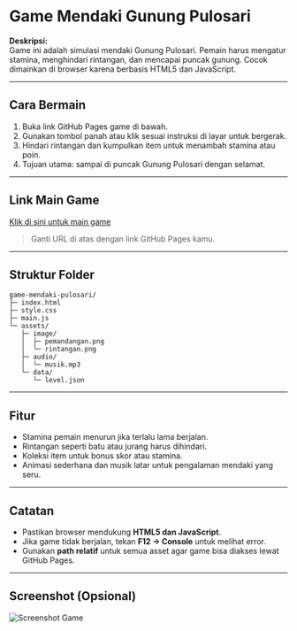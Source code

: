 
# Game Mendaki Gunung Pulosari

**Deskripsi:**  
Game ini adalah simulasi mendaki Gunung Pulosari. Pemain harus mengatur stamina, menghindari rintangan, dan mencapai puncak gunung. Cocok dimainkan di browser karena berbasis HTML5 dan JavaScript.

---

## Cara Bermain
1. Buka link GitHub Pages game di bawah.  
2. Gunakan tombol panah atau klik sesuai instruksi di layar untuk bergerak.  
3. Hindari rintangan dan kumpulkan item untuk menambah stamina atau poin.  
4. Tujuan utama: sampai di puncak Gunung Pulosari dengan selamat.  

---

## Link Main Game
[Klik di sini untuk main game](https://username.github.io/my-game/)  

> Ganti URL di atas dengan link GitHub Pages kamu.

---

## Struktur Folder
```
game-mendaki-pulosari/
├─ index.html
├─ style.css
├─ main.js
└─ assets/
   ├─ image/
   │  ├─ pemandangan.png
   │  └─ rintangan.png
   ├─ audio/
   │  └─ musik.mp3
   └─ data/
      └─ level.json
```

---

## Fitur
- Stamina pemain menurun jika terlalu lama berjalan.  
- Rintangan seperti batu atau jurang harus dihindari.  
- Koleksi item untuk bonus skor atau stamina.  
- Animasi sederhana dan musik latar untuk pengalaman mendaki yang seru.  

---

## Catatan
- Pastikan browser mendukung **HTML5 dan JavaScript**.  
- Jika game tidak berjalan, tekan **F12 → Console** untuk melihat error.  
- Gunakan **path relatif** untuk semua asset agar game bisa diakses lewat GitHub Pages.  

---

## Screenshot (Opsional)
![Screenshot Game](./assets/image/pemandangan.png)
